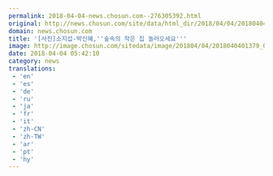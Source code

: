 ```yaml
---
permalink: 2018-04-04-news.chosun.com--276305392.html
original: http://news.chosun.com/site/data/html_dir/2018/04/04/2018040401438.html
domain: news.chosun.com
title: '[사진]소지섭-박신혜,''숲속의 작은 집 놀러오세요'''
image: http://image.chosun.com/sitedata/image/201804/04/2018040401379_0.jpg
date: 2018-04-04 05:42:10
category: news
translations: 
 - 'en'
 - 'es'
 - 'de'
 - 'ru'
 - 'ja'
 - 'fr'
 - 'it'
 - 'zh-CN'
 - 'zh-TW'
 - 'ar'
 - 'pt'
 - 'hy'
---
```


